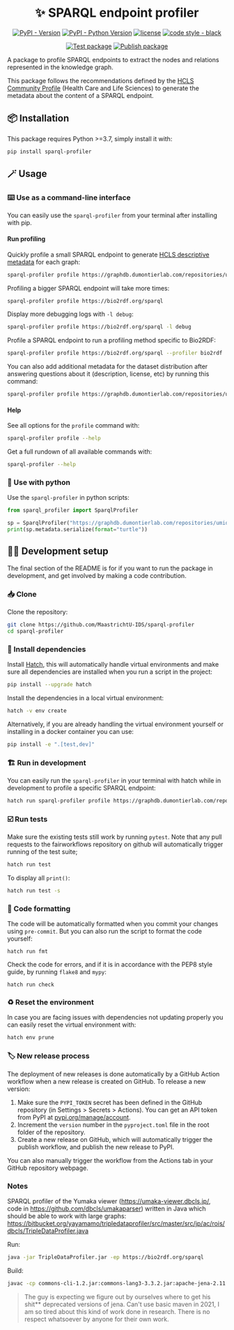 <div align="center">

# ✨ SPARQL endpoint profiler

[![PyPI - Version](https://img.shields.io/pypi/v/sparql-profiler.svg?logo=pypi&label=PyPI&logoColor=silver)](https://pypi.org/project/sparql-profiler/)
[![PyPI - Python Version](https://img.shields.io/pypi/pyversions/sparql-profiler.svg?logo=python&label=Python&logoColor=silver)](https://pypi.org/project/sparql-profiler/)
[![license](https://img.shields.io/pypi/l/sparql-profiler.svg?color=%2334D058)](https://github.com/MaastrichtU-IDS/sparql-profiler/blob/main/LICENSE.txt)
[![code style - black](https://img.shields.io/badge/code%20style-black-000000.svg)](https://github.com/psf/black)

[![Test package](https://github.com/MaastrichtU-IDS/sparql-profiler/actions/workflows/test.yml/badge.svg)](https://github.com/MaastrichtU-IDS/sparql-profiler/actions/workflows/test.yml)
[![Publish package](https://github.com/MaastrichtU-IDS/sparql-profiler/actions/workflows/publish.yml/badge.svg)](https://github.com/MaastrichtU-IDS/sparql-profiler/actions/workflows/publish.yml)

</div>

A package to profile SPARQL endpoints to extract the nodes and relations represented in the knowledge graph.

This package follows the recommendations defined by the [HCLS Community Profile](https://www.w3.org/TR/hcls-dataset/) (Health Care and Life Sciences) to generate the metadata about the content of a SPARQL endpoint.

## 📦️ Installation

This package requires Python >=3.7, simply install it with:

```shell
pip install sparql-profiler
```

## 🪄 Usage

### ⌨️ Use as a command-line interface

You can easily use the `sparql-profiler` from your terminal after installing  with pip.

#### Run profiling

Quickly profile a small SPARQL endpoint to generate [HCLS descriptive metadata](https://www.w3.org/TR/hcls-dataset/) for each graph:

```bash
sparql-profiler profile https://graphdb.dumontierlab.com/repositories/umids-kg
```

Profiling a bigger SPARQL endpoint will take more times:

```bash
sparql-profiler profile https://bio2rdf.org/sparql
```

Display more debugging logs with `-l debug`:

```bash
sparql-profiler profile https://bio2rdf.org/sparql -l debug
```

Profile a SPARQL endpoint to run a profiling method specific to Bio2RDF:

```bash
sparql-profiler profile https://bio2rdf.org/sparql --profiler bio2rdf
```

You can also add additional metadata for the dataset distribution after answering questions about it (description, license, etc) by running this command:

```bash
sparql-profiler profile https://graphdb.dumontierlab.com/repositories/umids-kg -q
```

#### Help

See all options for the `profile` command with:

```bash
sparql-profiler profile --help
```

Get a full rundown of all available commands with:

```bash
sparql-profiler --help
```

### 🐍 Use with python

 Use the `sparql-profiler` in python scripts:

 ```python
from sparql_profiler import SparqlProfiler

sp = SparqlProfiler("https://graphdb.dumontierlab.com/repositories/umids-kg")
print(sp.metadata.serialize(format="turtle"))
 ```

## 🧑‍💻 Development setup

The final section of the README is for if you want to run the package in development, and get involved by making a code contribution.


### 📥️ Clone

Clone the repository:

```bash
git clone https://github.com/MaastrichtU-IDS/sparql-profiler
cd sparql-profiler
```
### 🐣 Install dependencies

Install [Hatch](https://hatch.pypa.io), this will automatically handle virtual environments and make sure all dependencies are installed when you run a script in the project:

```bash
pip install --upgrade hatch
```

Install the dependencies in a local virtual environment:

```bash
hatch -v env create
```

Alternatively, if you are already handling the virtual environment yourself or installing in a docker container you can use:

```bash
pip install -e ".[test,dev]"
```

### 🏗️ Run in development

You can easily run the `sparql-profiler` in your terminal with hatch while in development to profile a specific SPARQL endpoint:

```bash
hatch run sparql-profiler profile https://graphdb.dumontierlab.com/repositories/umids-kg
```

### ☑️ Run tests

Make sure the existing tests still work by running ``pytest``. Note that any pull requests to the fairworkflows repository on github will automatically trigger running of the test suite;

```bash
hatch run test
```

To display all `print()`:

```bash
hatch run test -s
```

### 🧹 Code formatting

The code will be automatically formatted when you commit your changes using `pre-commit`. But you can also run the script to format the code yourself:

```
hatch run fmt
```

Check the code for errors, and if it is in accordance with the PEP8 style guide, by running `flake8` and `mypy`:

```
hatch run check
```

### ♻️ Reset the environment

In case you are facing issues with dependencies not updating properly you can easily reset the virtual environment with:

```bash
hatch env prune
```

### 🏷️ New release process

The deployment of new releases is done automatically by a GitHub Action workflow when a new release is created on GitHub. To release a new version:

1. Make sure the `PYPI_TOKEN` secret has been defined in the GitHub repository (in Settings > Secrets > Actions). You can get an API token from PyPI at [pypi.org/manage/account](https://pypi.org/manage/account).
2. Increment the `version` number in the `pyproject.toml` file in the root folder of the repository.
3. Create a new release on GitHub, which will automatically trigger the publish workflow, and publish the new release to PyPI.

You can also manually trigger the workflow from the Actions tab in your GitHub repository webpage.


### Notes

SPARQL profiler of the Yumaka viewer (https://umaka-viewer.dbcls.jp/, code in https://github.com/dbcls/umakaparser) written in Java which should be able to work with large graphs: https://bitbucket.org/yayamamo/tripledataprofiler/src/master/src/jp/ac/rois/dbcls/TripleDataProfiler.java

Run:

```bash
java -jar TripleDataProfiler.jar -ep https://bio2rdf.org/sparql
```

Build:

```bash
javac -cp commons-cli-1.2.jar:commons-lang3-3.3.2.jar:apache-jena-2.11.1/lib/*:./src ./src/jp/ac/rois/dbcls/TripleDataProfiler.java
```

> The guy is expecting we figure out by ourselves where to get his shit** deprecated versions of jena. Can't use basic maven in 2021, I am so tired about this kind of work done in research. There is no respect whatsoever by anyone for their own work.
